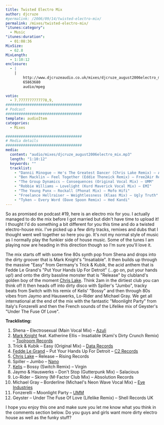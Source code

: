 ```yaml
---
title: Twisted Electro Mix
author: djcruze
#permalink: /2006/09/14/twisted-electro-mix/
permalink: /mixes/twisted-electro-mix/
"itunes:category":
  - Music
"itunes:duration":
  - 01:08:36
MixSize:
  - 62.8
MixLength:
  - 1:10:12
enclosure:
  - |
    |
        http://www.djcruzeaudio.co.uk/mixes/djcruze_august2006electro_mix.mp3
        65863680
        audio/mpeg
        
votio:
  - 7.7777777777778,9,
###################################
# Podcast
###################################
template: audioItem
categories:
  - Mixes

###################################
# Media details
###################################
media:
  content: "audio/mixes/djcruze_august2006electro_mix.mp3"
  length: "1:10:12"
  keywords: ""
  tracklist:
    - "Dannii Minogue – He's The Greatest Dancer (Chris Lake Remix) – AATW"
    - "Ben Macklin – Feel Together (Eddie Thoneick Remix) – Free2Air Recordings"
    - "The Group Dynamics – Consequences (Original Vocal Mix) – UMM"
    - "Robbie Williams – Lovelight (Kurd Maverick Vocal Mix) – EMI"
    - "The Young Punx – Rockall (Phonat Mix) – Mofo Hifi"
    - "Freelance Hellraiser – Weightlessness (Klaas Mix) – Ugly Truth"
    - "Tyken – Every Word (Dave Spoon Remix) – Hed Kandi"
---
```


So as promised on podcast #19, here is an electro mix for you. I actually managed to do the mix before I got married but didn't have time to upload it! I thought I'd do something a bit different for you this time and do a twisted electro-house mix. I've picked up a few dirty tracks, remixes and dubs that I thought went well together so here you go. It's not my normal style of music as I normally play the funkier side of house music. Some of the tunes I am playing now are heading in this direction though so I'm sure you'll love it.

The mix starts off with some fine 80s synth pop from Shena and drops into the dirty groover that is Mark Knight's "Insatiable". It then builds up through the massive "Easy" from Germany's Trick & Kubik, the acid anthem that is Fedde Le Grand's "Put Your Hands Up For Detroit" (...go on, put your hands up!) and onto the dirty bassline monster that is "Release" by clubland's golden boy of the moment [Chris Lake][1]. Think 2am in the dirtiest club you can think of! It then heads off into dirty disco with Spiller's "Jumbo", tracky beats from Switch with his remix of Kelis' "Bossy" and then through 80s vibes from Jaymo and Hauswerks, Lo-Rider and Michael Gray. We get all international at the end of the mix with the fantastic "Moonlight Party" from Italy's Fonzerelli and then the French sounds of the Lifelike mix of Geyster's "Under The Fuse Of Love".

**Tracklisting:**

  1. Shena – Electrosexual (Main Vocal Mix) – [Azuli][2]
  2. [Mark Knight][3] feat. Katherine Ellis – Insatiable (Kami's Dirty Crunch Remix) – [Toolroom Records][4]
  3. Trick & Kubik – Easy (Original Mix) – [Data Records][5]
  4. [Fedde Le Grand][6] – Put Your Hands Up For Detroit – [C2 Records][7]
  5. [Chris Lake][1] – Release – Rising Records
  6. Spiller – Jumbo – [Nano][8]
  7. [Kelis][9] – Bossy (Switch Remix) – Virgin
  8. Jaymo & Hauswerks – Don't Stop (Gutterpunk Mix) – Salacious
  9. Lo-Rider – Skinny (M-Factor Club Mix) – Absolution Records
 10. Michael Gray – Borderline (Michael's Neon Wave Vocal Mix) – [Eye Industries][10]
 11. Fonzerelli – Moonlight Party – [UMM][11]
 12. Geyster – Under The Fuse Of Love (Lifelike Remix) – Shell Records UK

I hope you enjoy this one and make sure you let me know what you think in the comments section below. Do you guys and girls want more dirty electro house as well as the funky stuff?

 [1]: http://www.chris-lake.com/
 [2]: http://www.azuli.com/
 [3]: http://www.djmarkknight.com/
 [4]: http://www.toolroomrecords.com/
 [5]: http://www.ministryofsound.com/
 [6]: http://www.feddelegrand.com/
 [7]: http://www.myspace.com/cr2records
 [8]: http://www.myspace.com/nanorec
 [9]: http://www.kelis.co.uk/
 [10]: http://www.eyeindustries.com/
 [11]: http://www.ummrecords.com/